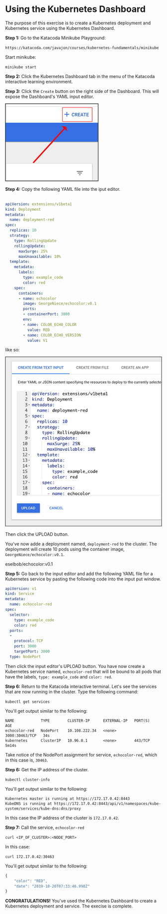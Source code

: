 # Using the Kubernetes Dashboard

The purpose of this exercise is to create a Kubernetes deployment and Kubernetes service using the Kubernetes Dashboard.

**Step 1:** Go to the Katacoda Minikube Playground:

`https://katacoda.com/javajon/courses/kubernetes-fundamentals/minikube`

Start minikube:

`minikube start`


**Step 2:** Click the Kubernetes Dashboard tab in the menu of the Katacoda interactive learning environment.

**Step 3:** Click the `Create` button on the right side of the Dashboard. This will expose the Dashboard's YAML input editor.

![create button](./images/dashboard-01.png)

**Step 4:** Copy the following YAML file into the iput editor.

```yaml

apiVersion: extensions/v1beta1
kind: Deployment
metadata:
  name: deployment-red
spec:
  replicas: 10
  strategy:
    type: RollingUpdate
    rollingUpdate:
      maxSurge: 25%
      maxUnavailable: 10%
  template:
    metadata:
      labels:
        type: example_code
        color: red
    spec:
      containers:
      - name: echocolor
        image: GeorgeNiece/echocolor:v0.1
        ports:
        - containerPort: 3000
        env:
        - name: COLOR_ECHO_COLOR
          value: RED
        - name: COLOR_ECHO_VERSION
          value: V1
```

like so:

![dashboard 2](./images/dashboard-02.png)

Then click the UPLOAD button.

You've now adde a deployment named, `deployment-red` to the cluster. The deployment will create 10 pods using the container image, `GeorgeNiece/echocolor:v0.1`.

eselbob/echocolor:v0.1

**Step 5:** Go back to the input editor and add the following YAML file for a Kubernetes service by pasting the following code into the input put window.

```yaml
apiVersion: v1
kind: Service
metadata:
  name: echocolor-red
spec:
  selector:
    type: example_code
    color: red
  ports:
  -
    protocol: TCP
    port: 3000
    targetPort: 3000
  type: NodePort
```

Then click the input editor's UPLOAD button. You have now create a Kubernetes service named, `echocolor-red` that will be bound to all pods that have the labels, `type: example_code` and `color: red`.

**Step 6:** Return to the Katacoda interactive terminal. Let's see the services that are now running in the cluster. Type the following command:

`kubectl get services`

You'll get output similar to the following:

```text
NAME            TYPE        CLUSTER-IP      EXTERNAL-IP   PORT(S)          AGE
echocolor-red   NodePort    10.108.222.34   <none>        3000:30463/TCP   34s
kubernetes      ClusterIP   10.96.0.1       <none>        443/TCP          5m14s
```

Take notice of the NodePort assignment for service, `echocolor-red`, which in this case is, `30463`.


**Step 6:** Get the IP address of the cluster.

`kubectl cluster-info`

You'll get output similar to the following:

```text
Kubernetes master is running at https://172.17.0.42:8443
KubeDNS is running at https://172.17.0.42:8443/api/v1/namespaces/kube-system/services/kube-dns:dns/proxy
```

In this case the IP address of the cluster is `172.17.0.42`.

**Step 7:** Call the service, `echocolor-red`

`curl <IP_OF_CLUSTER>:<NODE_PORT>`

In this case:

`curl 172.17.0.42:30463`

You'll get output similar to the following:

```javascript
{
    "color": "RED",
    "date": "2019-10-20T07:33:46.998Z"
}
```

**CONGRATULATIONS!** You've used the Kubernetes Dashboard to create a Kubernetes deployment and service. The execise is complete.





